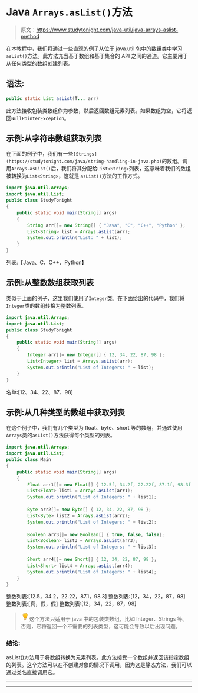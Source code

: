 # Java `Arrays.asList()`方法

> 原文：<https://www.studytonight.com/java-util/java-arrays-aslist-method>

在本教程中，我们将通过一些直观的例子从位于 java.util 包中的[数组](https://www.studytonight.com/java/array.php)类中学习`asList()`方法。此方法充当基于数组和基于集合的 API 之间的通道。它主要用于从任何类型的数组创建列表。

## 语法:

```java
public static List asList(T... arr)
```

此方法接收包装类数组作为参数，然后返回数组元素列表。如果数组为空，它将返回`NullPointerException`。

## 示例:从字符串数组获取列表

在下面的例子中，我们有一些`[Strings](https://studytonight.com/java/string-handling-in-java.php)`的数组。调用`Arrays.asList()`后，我们将其分配给`List<String>`列表，这意味着我们的数组被转换为`List<String>`，这就是 `asList()`方法的工作方式。

```java
import java.util.Arrays;
import java.util.List;
public class StudyTonight 
{
	public static void main(String[] args)  
	{
		String arr[]= new String[] { "Java", "C", "C++", "Python" };
		List<String> list = Arrays.asList(arr);
		System.out.println("List: " + list);
	}
}
```

列表:【Java、C、C++、Python】

## 示例:从整数数组获取列表

类似于上面的例子，这里我们使用了`Integer`类。在下面给出的代码中，我们将`Integer`类的数组转换为整数列表。

```java
import java.util.Arrays;
import java.util.List;
public class StudyTonight 
{
	public static void main(String[] args)  
	{
		Integer arr[]= new Integer[] { 12, 34, 22, 87, 98 };
		List<Integer> list = Arrays.asList(arr);
		System.out.println("List of Integers: " + list);
	}
}
```

名单:[12、34、22、87、98]

## 示例:从几种类型的数组中获取列表

在这个例子中，我们有几个类型为 float、byte、short 等的数组，并通过使用`Arrays`类的`asList()`方法获得每个类型的列表。

```java
import java.util.Arrays;
import java.util.List;
public class Main 
{
	public static void main(String[] args)  
	{
		Float arr1[]= new Float[] { 12.5f, 34.2f, 22.22f, 87.1f, 98.3f };
		List<Float> list1 = Arrays.asList(arr1);
		System.out.println("List of Integers: " + list1);

		Byte arr2[]= new Byte[] { 12, 34, 22, 87, 98 };
		List<Byte> list2 = Arrays.asList(arr2);
		System.out.println("List of Integers: " + list2);

		Boolean arr3[]= new Boolean[] { true, false, false};
		List<Boolean> list3 = Arrays.asList(arr3);
		System.out.println("List of Integers: " + list3);

		Short arr4[]= new Short[] { 12, 34, 22, 87, 98 };
		List<Short> list4 = Arrays.asList(arr4);
		System.out.println("List of Integers: " + list4);
	}
}
```

整数列表:[12.5，34.2，22.22，87.1，98.3]
整数列表:[12，34，22，87，98]
整数列表:[真，假，假]
整数列表:[12，34，22，87，98]

> ![enlightened](img/bcefbc0bebd753ed2a05f55c0b74d9f0.png "enlightened")这个方法只适用于 java 中的包装类数组，比如 Integer、Strings 等。否则，它将返回一个不需要的列表类型，这可能会导致以后出现问题。

### 结论:

asList()方法用于将数组转换为元素列表。此方法接受一个数组并返回该指定数组的列表。这个方法可以在不创建对象的情况下调用，因为这是静态方法，我们可以通过类名直接调用它。

* * *

* * *